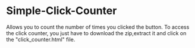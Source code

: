 # Simple-Click-Counter
Allows you to count the number of times you clicked the button.
To access the click counter, you just have to download the zip,extract it and click on the "click_counter.html" file.
